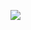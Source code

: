 
<a href='https://ci.inria.fr/pharo-contribution/job/CogDroid/'><img src='https://ci.inria.fr/pharo-contribution/job/CogDroid/badge/icon'></a>
